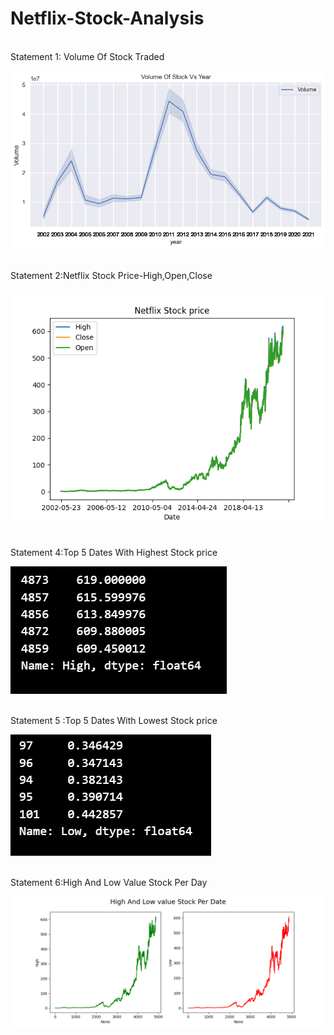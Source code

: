# Netflix-Stock-Analysis

<br>Statement 1: Volume Of Stock Traded </br>

![Image](Statement1.png)

<br>
Statement 2:Netflix Stock Price-High,Open,Close</br>

![Image](Statement2.png)

<br>
Statement 4:Top 5 Dates With Highest Stock price</br>

![Image](Statement4.png)

<br>
Statement 5 :Top 5 Dates With Lowest Stock price</br>

![Image](Statement5.png)

<br>
Statement 6:High And Low Value Stock Per Day</br>

![Image](Statement6.png)